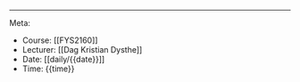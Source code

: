 

***

Meta:
- Course: [[FYS2160]]
- Lecturer: [[Dag Kristian Dysthe]]
- Date: [[daily/{{date}}]]
- Time: {{time}}